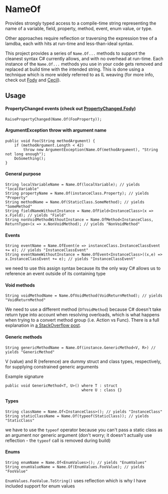 NameOf
======

Provides strongly typed access to a compile-time string representing the name of a variable, field, property, method, event, enum value, or type.

Other approaches require reflection or traversing the expression tree of a lamdba, each with hits at run-time and less-than-ideal syntax.

This project provides a series of `Name.Of...` methods to support the cleanest syntax C# currently allows, and with no overhead at run-time. Each instance of the `Name.Of...` methods you use in your code gets removed and replaced at build time with the intended string. This is done using a technique which is more widely referred to as IL weaving (for more info, check out [Fody](http://www.mono-project.com/Cecil) and [Cecil](http://www.mono-project.com/Cecil)).

## Usage

#### PropertyChanged events (check out [PropertyChanged.Fody](https://github.com/Fody/PropertyChanged))

    RaisePropertyChanged(Name.Of(FooProperty));

#### ArgumentException throw with argument name

    public void Foo(String methodArgument) {
		if (methodArgument.Length < 42)
			throw new ArgumentException(Name.Of(methodArgument), "String not long enough");
		DoSomething();
    }

#### General purpose

    String localVariableName = Name.Of(localVariable); // yields "localVariable"
    String propertyName = Name.Of(instanceClass.Property); // yields "Property"
    String methodName = Name.Of(StaticClass.SomeMethod); // yields "SomeMethod"
    String fieldNameWithoutInstance = Name.OfField<InstanceClass>(x => x.Field); // yields "Field"
    String nonVoidMethodWithoutInstance = Name.OfMethod<InstanceClass, ReturnType>(x => x.NonVoidMethod); // yields "NonVoidMethod"

#### Events

    String eventName = Name.OfEvent(e => instanceClass.InstanceClassEvent += e); // yields "InstanceClassEvent"
    String eventNameWithoutInstance = Name.OfEvent<InstanceClass>((x,e) => x.InstanceClassEvent += e); // yields "InstanceClassEvent"
we need to use this assign syntax because its the only way C# allows us to reference an event outside of its containing type

#### Void methods

    String voidMethodName = Name.OfVoidMethod(VoidReturnMethod); // yields "VoidReturnMethod"
We need to use a different method (`OfVoidMethod`) because C# doesn't take return type into account when resolving overloads, which is what happens when trying to a convert method group (i.e. Action vs Func<T>). There is a full explanation in [a StackOverflow post](http://stackoverflow.com/questions/2057146/compiler-ambiguous-invocation-error-anonymous-method-and-method-group-with-fun).

#### Generic methods

    String genericMethodName = Name.Of(instance.GenericMethod<V, R>) // yields "GenericMethod"
V (value) and R (reference) are dummy struct and class types, respectively, for supplying constrained generic arguments

Example signature

    public void GenericMethod<T, U>() where T : struct
                                      where U : class {}

#### Types

    String className = Name.Of<InstanceClass>(); // yields "InstanceClass"
	String staticClassName = Name.Of(typeof(StaticClass)); // yields "StaticClass"
we have to use the `typeof` operator because you can't pass a static class as an argument nor generic argument (don't worry; it doesn't actually use reflection - the `typeof` call is removed during build)

#### Enums

    String enumName = Name.Of<EnumValues>(); // yields "EnumValues"
	String enumValueName = Name.Of(EnumValues.FooValue); // yields "FooValue"
`EnumValues.FooValue.ToString()` uses reflection which is why I have included support for enum values
